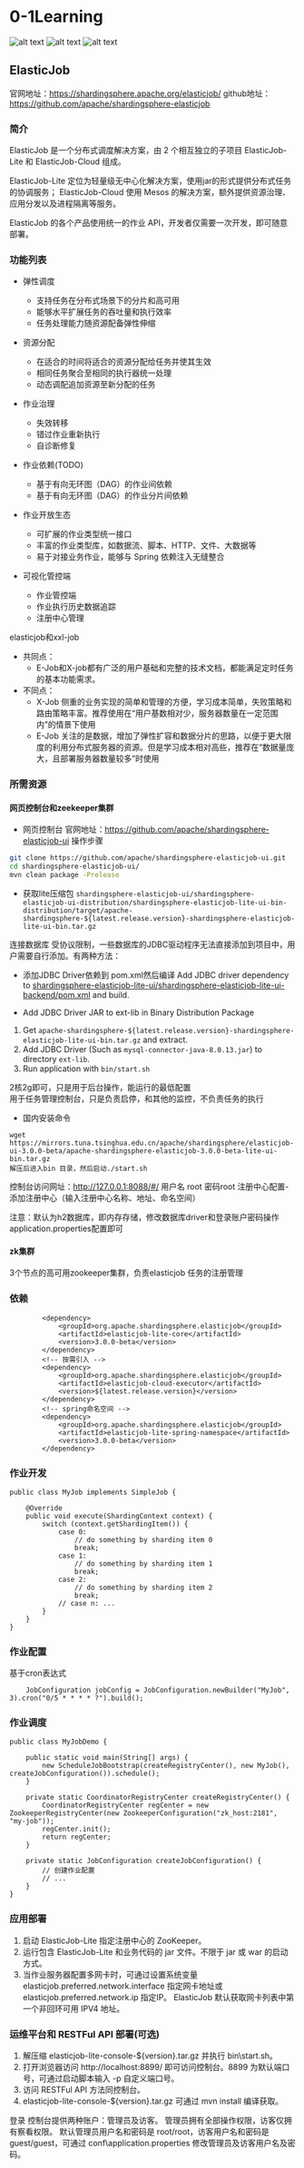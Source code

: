 # 0-1Learning

![alt text](../static/common/svg/luoxiaosheng.svg "公众号")
![alt text](../static/common/svg/luoxiaosheng_learning.svg "学习")
![alt text](../static/common/svg/luoxiaosheng_wechat.svg "微信")


## ElasticJob
官网地址：https://shardingsphere.apache.org/elasticjob/
github地址：https://github.com/apache/shardingsphere-elasticjob

### 简介
ElasticJob 是一个分布式调度解决方案，由 2 个相互独立的子项目 ElasticJob-Lite 和 ElasticJob-Cloud 组成。

ElasticJob-Lite 定位为轻量级无中心化解决方案，使用jar的形式提供分布式任务的协调服务；
ElasticJob-Cloud 使用 Mesos 的解决方案，额外提供资源治理、应用分发以及进程隔离等服务。

ElasticJob 的各个产品使用统一的作业 API，开发者仅需要一次开发，即可随意部署。

### 功能列表
- 弹性调度
  - 支持任务在分布式场景下的分片和高可用
  - 能够水平扩展任务的吞吐量和执行效率
  - 任务处理能力随资源配备弹性伸缩

- 资源分配
  - 在适合的时间将适合的资源分配给任务并使其生效
  - 相同任务聚合至相同的执行器统一处理
  - 动态调配追加资源至新分配的任务

- 作业治理
  - 失效转移
  - 错过作业重新执行
  - 自诊断修复

- 作业依赖(TODO)
  - 基于有向无环图（DAG）的作业间依赖
  - 基于有向无环图（DAG）的作业分片间依赖
  
- 作业开放生态
  - 可扩展的作业类型统一接口
  - 丰富的作业类型库，如数据流、脚本、HTTP、文件、大数据等
  - 易于对接业务作业，能够与 Spring 依赖注入无缝整合

- 可视化管控端
  - 作业管控端
  - 作业执行历史数据追踪
  - 注册中心管理

elasticjob和xxl-job
- 共同点： 
  - E-Job和X-job都有广泛的用户基础和完整的技术文档，都能满足定时任务的基本功能需求。
- 不同点：
  - X-Job 侧重的业务实现的简单和管理的方便，学习成本简单，失败策略和路由策略丰富。推荐使用在“用户基数相对少，服务器数量在一定范围内”的情景下使用
  - E-Job 关注的是数据，增加了弹性扩容和数据分片的思路，以便于更大限度的利用分布式服务器的资源。但是学习成本相对高些，推荐在“数据量庞大，且部署服务器数量较多”时使用


### 所需资源

#### 网页控制台和zeekeeper集群
- 网页控制台
官网地址：https://github.com/apache/shardingsphere-elasticjob-ui
操作步骤
```bash
git clone https://github.com/apache/shardingsphere-elasticjob-ui.git
cd shardingsphere-elasticjob-ui/
mvn clean package -Prelease
```
- 获取lite压缩包 `shardingsphere-elasticjob-ui/shardingsphere-elasticjob-ui-distribution/shardingsphere-elasticjob-lite-ui-bin-distribution/target/apache-shardingsphere-${latest.release.version}-shardingsphere-elasticjob-lite-ui-bin.tar.gz`

连接数据库
受协议限制，一些数据库的JDBC驱动程序无法直接添加到项目中，用户需要自行添加。有两种方法：

- 添加JDBC Driver依赖到 pom.xml然后编译
Add JDBC driver dependency to [shardingsphere-elasticjob-lite-ui/shardingsphere-elasticjob-lite-ui-backend/pom.xml](https://github.com/apache/shardingsphere-elasticjob-ui/blob/master/shardingsphere-elasticjob-lite-ui/shardingsphere-elasticjob-lite-ui-backend/pom.xml) and build.

- Add JDBC Driver JAR to ext-lib in Binary Distribution Package
1. Get `apache-shardingsphere-${latest.release.version}-shardingsphere-elasticjob-lite-ui-bin.tar.gz` and extract.
2. Add JDBC Driver (Such as `mysql-connector-java-8.0.13.jar`) to directory `ext-lib`.
3. Run application with `bin/start.sh`

2核2g即可，只是用于后台操作，能运行的最低配置	
用于任务管理控制台，只是负责启停，和其他的监控，不负责任务的执行

- 国内安装命令
```
wget https://mirrors.tuna.tsinghua.edu.cn/apache/shardingsphere/elasticjob-ui-3.0.0-beta/apache-shardingsphere-elasticjob-3.0.0-beta-lite-ui-bin.tar.gz
解压后进入bin 目录，然后启动./start.sh
```
控制台访问网址：http://127.0.0.1:8088/#/
用户名 root 密码root
注册中心配置-添加注册中心（输入注册中心名称、地址、命名空间）

注意：默认为h2数据库，即内存存储，修改数据库driver和登录账户密码操作application.properties配置即可

#### zk集群
3个节点的高可用zookeeper集群，负责elasticjob 任务的注册管理


### 依赖
```
        <dependency>
			<groupId>org.apache.shardingsphere.elasticjob</groupId>
			<artifactId>elasticjob-lite-core</artifactId>
			<version>3.0.0-beta</version>
		</dependency>
		<!-- 按需引入 -->
		<dependency>
            <groupId>org.apache.shardingsphere.elasticjob</groupId>
            <artifactId>elasticjob-cloud-executor</artifactId>
            <version>${latest.release.version}</version>
        </dependency>
        <!-- spring命名空间 -->
		<dependency>
			<groupId>org.apache.shardingsphere.elasticjob</groupId>
			<artifactId>elasticjob-lite-spring-namespace</artifactId>
			<version>3.0.0-beta</version>
		</dependency>
```

### 作业开发
```
public class MyJob implements SimpleJob {
    
    @Override
    public void execute(ShardingContext context) {
        switch (context.getShardingItem()) {
            case 0: 
                // do something by sharding item 0
                break;
            case 1: 
                // do something by sharding item 1
                break;
            case 2: 
                // do something by sharding item 2
                break;
            // case n: ...
        }
    }
}
```

### 作业配置
基于cron表达式
```
    JobConfiguration jobConfig = JobConfiguration.newBuilder("MyJob", 3).cron("0/5 * * * * ?").build();
```

### 作业调度
```
public class MyJobDemo {
    
    public static void main(String[] args) {
        new ScheduleJobBootstrap(createRegistryCenter(), new MyJob(), createJobConfiguration()).schedule();
    }
    
    private static CoordinatorRegistryCenter createRegistryCenter() {
        CoordinatorRegistryCenter regCenter = new ZookeeperRegistryCenter(new ZookeeperConfiguration("zk_host:2181", "my-job"));
        regCenter.init();
        return regCenter;
    }
    
    private static JobConfiguration createJobConfiguration() {
        // 创建作业配置
        // ...
    }
}
```


### 应用部署
1. 启动 ElasticJob-Lite 指定注册中心的 ZooKeeper。
2. 运行包含 ElasticJob-Lite 和业务代码的 jar 文件。不限于 jar 或 war 的启动方式。
3. 当作业服务器配置多网卡时，可通过设置系统变量 elasticjob.preferred.network.interface 指定网卡地址或 elasticjob.preferred.network.ip 指定IP。 ElasticJob 默认获取网卡列表中第一个非回环可用 IPV4 地址。


### 运维平台和 RESTFul API 部署(可选)
1. 解压缩 elasticjob-lite-console-${version}.tar.gz 并执行 bin\start.sh。
2. 打开浏览器访问 http://localhost:8899/ 即可访问控制台。8899 为默认端口号，可通过启动脚本输入 -p 自定义端口号。
3. 访问 RESTFul API 方法同控制台。
4. elasticjob-lite-console-${version}.tar.gz 可通过 mvn install 编译获取。

登录
控制台提供两种账户：管理员及访客。 
管理员拥有全部操作权限，访客仅拥有察看权限。 
默认管理员用户名和密码是 root/root，访客用户名和密码是 guest/guest，可通过 conf\application.properties 修改管理员及访客用户名及密码。

